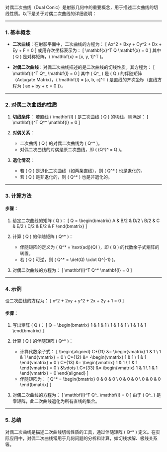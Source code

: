 对偶二次曲线（Dual Conic）是射影几何中的重要概念，用于描述二次曲线的切线性质。以下是关于对偶二次曲线的详细说明：

---

### **1. 基本概念**

- **二次曲线**：在射影平面中，二次曲线的方程为：
  \[
  Ax^2 + Bxy + Cy^2 + Dx + Ey + F = 0
  \]
  或用齐次坐标表示为：
  \[
  \mathbf{x}^T Q \mathbf{x} = 0
  \]
  其中 \( Q \) 是对称矩阵，\( \mathbf{x} = [x, y, 1]^T \)。

- **对偶二次曲线**：对偶二次曲线描述的是二次曲线的切线性质。其方程为：
  \[
  \mathbf{l}^T Q^_ \mathbf{l} = 0
  \]
  其中 \( Q^_ \) 是 \( Q \) 的伴随矩阵（Adjugate Matrix），\( \mathbf{l} = [a, b, c]^T \) 是直线的齐次坐标（直线方程为 \( ax + by + c = 0 \)）。

---

### **2. 对偶二次曲线的性质**

1. **切线条件**：
   若直线 \( \mathbf{l} \) 是二次曲线 \( Q \) 的切线，则满足：
   \[
   \mathbf{l}^T Q^\* \mathbf{l} = 0
   \]
2. **对偶关系**：

   - 二次曲线 \( Q \) 的对偶二次曲线为 \( Q^\* \)。
   - 对偶二次曲线的对偶是原二次曲线，即 \( (Q^_)^_ = Q \)。

3. **退化情况**：
   - 若 \( Q \) 是退化二次曲线（如两条直线），则 \( Q^\* \) 也是退化的。
   - 若 \( Q \) 是非退化的，则 \( Q^\* \) 也是非退化的。

---

### **3. 计算方法**

#### **步骤**：

1. 给定二次曲线的矩阵 \( Q \)：
   \[
   Q = \begin{bmatrix}
   A & B/2 & D/2 \\
   B/2 & C & E/2 \\
   D/2 & E/2 & F
   \end{bmatrix}
   \]

2. 计算 \( Q \) 的伴随矩阵 \( Q^\* \)：

   - 伴随矩阵的定义为 \( Q^\* = \text{adj}(Q) \)，即 \( Q \) 的代数余子式矩阵的转置。
   - 若 \( Q \) 可逆，则 \( Q^\* = \det(Q) \cdot Q^{-1} \)。

3. 对偶二次曲线的方程为：
   \[
   \mathbf{l}^T Q^\* \mathbf{l} = 0
   \]

---

### **4. 示例**

设二次曲线的方程为：
\[
x^2 + 2xy + y^2 + 2x + 2y + 1 = 0
\]

#### **步骤**：

1. 写出矩阵 \( Q \)：
   \[
   Q = \begin{bmatrix}
   1 & 1 & 1 \\
   1 & 1 & 1 \\
   1 & 1 & 1
   \end{bmatrix}
   \]

2. 计算 \( Q \) 的伴随矩阵 \( Q^\* \)：

   - 计算代数余子式：
     \[
     \begin{aligned}
     C*{11} &= \begin{vmatrix} 1 & 1 \\ 1 & 1 \end{vmatrix} = 0 \\
     C*{12} &= -\begin{vmatrix} 1 & 1 \\ 1 & 1 \end{vmatrix} = 0 \\
     C*{13} &= \begin{vmatrix} 1 & 1 \\ 1 & 1 \end{vmatrix} = 0 \\
     &\vdots \\
     C*{33} &= \begin{vmatrix} 1 & 1 \\ 1 & 1 \end{vmatrix} = 0
     \end{aligned}
     \]
   - 伴随矩阵为：
     \[
     Q^\* = \begin{bmatrix}
     0 & 0 & 0 \\
     0 & 0 & 0 \\
     0 & 0 & 0
     \end{bmatrix}
     \]

3. 对偶二次曲线的方程为：
   \[
   \mathbf{l}^T Q^_ \mathbf{l} = 0
   \]
   由于 \( Q^_ \) 是零矩阵，此二次曲线退化为所有直线的集合。

---

### **5. 总结**

对偶二次曲线是描述二次曲线切线性质的工具，通过伴随矩阵 \( Q^\* \) 定义。在实际应用中，对偶二次曲线常用于几何问题的分析和计算，如切线求解、极线关系等。
